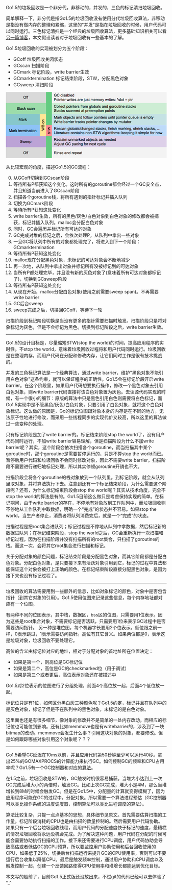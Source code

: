 Go1.5的垃圾回收是一个非分代，非移动的，并发的，三色的标记清扫垃圾回收。

简单解释一下，非分代是指Go1.5的垃圾回收没有使用分代垃圾回收算法，非移动是指没有做内存的整理和紧缩，这里的"并发"是指在垃圾回收的时候，用户代码可以同时运行。三色标记清扫是一个经典的垃圾回收算法，更多基础知识相关可以看[另一篇博客](gc.md)，本文假设读者对于垃圾回收有一些基本的了解。

Go1.5垃圾回收的实现被划分为五个阶段：

- GCoff 垃圾回收关闭状态
- GCscan 扫描阶段
- GCmark 标记阶段，write barrier生效
- GCmarktermination 标记结束阶段，STW，分配黑色对象
- GCsweep 清扫阶段

![](static/gc.png)

从比较宏观的角度，描述Go1.5的GC流程：

0. 从GCoff切换到GCscan阶段
1. 等待所有P都获知这个变化。这时所有的goroutine都会经过一个GC安全点，并且知道当前进入了GCscan阶段
2. 扫描各个goroutine栈，将所有遇到的指针标记并插入队列
3. 切换为GCmark阶段
4. 等待所有P获知这处变化
5. write barrier生效，所有的黑色/灰色/白色对象到白色对象的修改都会被捕获，标记并插入队列。malloc会分配白色对象
6. 同时，GC会遍历并标记所有可达的对象
7. GC完成对堆的标记之后，会依次处理P，从队列中拿出一些对象
8. 一旦GC将队列中所有的对象都处理完了，将进入到下一个阶段：GCmarktermination
9. 等待所有P获知这处变化
10. malloc现在分配黑色对象，未标记的可达对象会不断地减少
11. 再一次地，从队列中拿出对象并标记所有没被标记到的可达对象
12. 当所有P都处理完毕，并且没有新的灰色对象了(意味着所有可达对象都标记了)，切换到GCsweep阶段
13. 等待所有P获知这处变化
14. 从现在开始，malloc分配白色对象(使用之前需要sweep span)。不再需要write barrier
15. GC后台sweep
16. sweep完成之后，切换回GCoff，等待下一轮

扫描阶段到标记阶段切换是当没有更多的指针需要扫描时触发。扫描阶段只是将对象标记为灰色，但是不会标记为黑色。切换到标记阶段之后，write barrier生效。

-------------------------

Go1.5的设计目标是，尽量缩短STW(stop the world)的时间，提高应用程序的实时性。不stop the world，意味着垃圾回收过程将和用户代码同时运行。垃圾回收是在整理内存，而用户代码在分配和修改内存，让它们同时工作是很有技术挑战的。

并发的三色标记算法是一个经典算法，通过write barrier，维护"黑色对象不能引用白色对象"这条约束，就可以保证程序的正确性。Go1.5会在标记阶段开启write barrier。在这个阶段里，如果用户代码想要执行操作，修改一个黑色对象去引用白色对象，则write barrier代码直接将该白色对象置为灰色。去读源代码实现的时候，有一个很小的细节：原版的算法中只是黑色引用白色则需要将白色标记，而Go1.5实现中是不管黑色/灰色/白色对象，只要引用了白色对象，就将这个白色对象标记。这么做的原因是，Go的标记位图跟对象本身的内存是在不同的地方，无法原子性地进行修改，而采用一些线程同步的实现代价又较高，所以这里的算法做过一些变种的处理。

只有标记阶段是加了write barrier的。标记结束阶段stop the world了，没有用户代码同时运行，不加write barrier容易理解，但是扫描阶段为什么不加write barrier呢？其实，这个阶段会依次扫描各个goroutine，而当扫描其中某个goroutine时，那个goroutine是需要暂停运行的，只是不算stop the world而已。暂停后用户代码和垃圾回收不会同时修改对象，因此不需要write barrier。扫描阶段不需要进行递归地标记处理，所以其实停顿goroutine开销也不大。

扫描阶段会将各个goroutine的栈对象放到一个队列里。到标记阶段，就会从队列里取对象，并将算法执行下去。注意到还有一个标记结束阶段，为什么需要这个阶段呢？还有，为什么标记结束阶段会stop the world呢？其实从技术角度，完全不stop the world的算法是有的。Go1.5目前这么做只是考虑保持实现的简单。在标记期间，由于write barrier的存在，不停地有对象放到工作队列中，而垃圾回收则不停地从工作队列中取数据，明确一个“完成”的状态并不容易。如果stop the world，当生产者停止，消费者将队列消费完后，就是一个“完成”的状态。

扫描过程是把root集合进队列；标记过程是不停地从队列中拿数据，然后标记新的数据进队列；在标记结束阶段，stop the world之后，GC会重新执行一次扫描和标记过程。因为在扫描阶段并没有扫描所有的root集合，只扫描了goroutine的栈。而这一次，会将其它root集合进行扫描和标记。

关于分配对象的颜色问题，标记结束阶段是分配黑色对象，而其它阶段都是分配白色对象。分配白色对象，是只要接下来有活跃对象引用到它，标记的过程中算法都能保证这个对象会被打上正确的颜色。在标记结束阶段直接分配黑色对象，是因为接下来也没有标记过程了。

--------------------

垃圾回收的算法需要用到一些额外的信息，比如对象标记的颜色，对象中是否包含指针（到其它对象的引用）。Go1.5使用位图来记录这些信息，每个内存地址都对应有一个位图。

有两种不同的位图表示，其中栈，数据区，bss区的位图，只需要用1位表示。因为这些是root集合对象，不需要标记是否活跃，只需要用1位来表示GC过程中是否需要访问指针。
另一种是堆位图，每个机器字长要用2个位表示。低位跟之前一样，0表示跳过，1表示需要访问指针。高位有其它含义。如果两位都是0，表示这是垃圾对象，垃圾回收不要处理它。

高位的含义由标记位对应的地址，相对于分配对象的首地址所在位置决定：

* 如果是第一个，则高位是GC标记位
* 如果是第二个，高位是GC的checkmarked位（用于调试）
* 如果是第三个或者更后，高位表示对象还在被描述中

Go1.5对2位表示的位图进行了分组处理，前面4个高位放一起，后面4个低位放一起。

标记位只是有1位，如何区分黑白灰三种颜色呢？Go1.5约定，标记并且在队列中的是灰色对象，标记了但是不在队列中的黑色对象，末标记的是白色对象。

这里面也还是有很多细节，像对象的修改并不是简单的一处内存改动，而相应的标记位也可能位到影响。还有比如memmove也是有writebarrier的，涉及到了一块bitmap的改动。memmove会发生什么事？引用这块对象的对象，都要修改。但是如何跟踪哪些对象引用这个对象呢？？？

-------------------

Go1.5希望GC延迟在10ms以前，并且应用代码第50秒钟至少可以运行40秒。拿出25%的GOMAXPROCS的计算能力来执行GC。如何控制GC的频率和CPU占用率呢？Go1.5有一个GC控制器和对应的[算法](http://golang.org/s/go15gcpacing)。

在1.5之前，垃圾回收是STW的，GC触发时机很容易捕获。当堆大小达到上一次GC完成后堆大小的两倍时，触发GC。比如上次GC完成，堆大小是4M，那么当堆增长到8M的时候会触发GC。但是在Go1.5中，分配量的计算就变得模糊了，因为应用程序可能在GC的过程中，分配对象。所以需要一个算法进程预估（GC控制器可以类比操作系统的进度调度器，控制算法可以类比进程调度的算法）。

算法比较复杂，只提一点点基本的思想，具体细节见原文。首先需要估算扫描的工作量。标记阶段消耗的CPU也是由扫描的数量控制的。然后需要用户代码协助。如果只有一个后台垃圾回收线程，而用户代码的分配速度快于标记的速度，最糟糕的情况垃圾回收将永远没机会完成。为了解决这种问题，用户代码在分配的时候可能会需要协助执行扫描的工作。接下来还需要进行CPU调度，用户代码协助会导致高估或者低估GC的CPU预算，所以要监控用户协助使用和后台回收使用的CPU，如果低于25%，切换后台扫描运行来提升GC的CPU使用率，否则可以不要运行后台收集以降低CPU。最后是触发频率控制，通过用户协助和CPU调度以及触发控制一起，创建一个反馈回路使得CPU使用率和堆增长都能达到优化目标。

本文写的超前了，目前Go1.5正式版还没放出来，不过git的代码已经可以去体验了^_^
